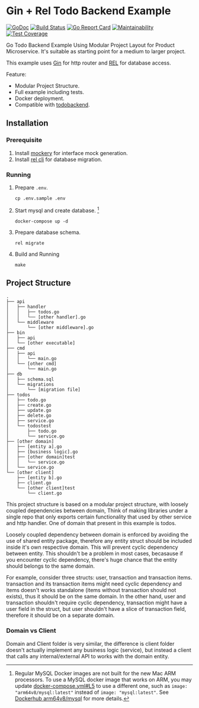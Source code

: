 # Gin + Rel Todo Backend Example

[![GoDoc](https://godoc.org/github.com/go-rel/gin-example?status.svg)](https://godoc.org/github.com/go-rel/gin-example)
[![Build Status](https://travis-ci.com/go-rel/gin-example.svg?branch=master)](https://travis-ci.com/go-rel/gin-example)
[![Go Report Card](https://goreportcard.com/badge/github.com/go-rel/gin-example)](https://goreportcard.com/report/github.com/go-rel/gin-example)
[![Maintainability](https://api.codeclimate.com/v1/badges/d506b5b2df687cbcd358/maintainability)](https://codeclimate.com/github/go-rel/gin-example/maintainability)
[![Test Coverage](https://api.codeclimate.com/v1/badges/d506b5b2df687cbcd358/test_coverage)](https://codeclimate.com/github/go-rel/gin-example/test_coverage)

Go Todo Backend Example Using Modular Project Layout for Product Microservice. It's suitable as starting point for a medium to larger project.

This example uses [Gin](https://github.com/gin-gonic/gin) for http router and [REL](https://github.com/go-rel/rel) for database access.

Feature:

- Modular Project Structure.
- Full example including tests.
- Docker deployment.
- Compatible with [todobackend](https://www.todobackend.com/specs/index.html).

## Installation

### Prerequisite

1. Install [mockery](https://github.com/vektra/mockery#installation) for interface mock generation.
2. Install [rel cli](https://go-rel.github.io/migration/#running-migration) for database migration.

### Running

1. Prepare `.env`.
    ```
    cp .env.sample .env
    ```
2. Start mysql and create database. [^mac]
   [^mac]: Regular MySQL Docker images are not built for the new Mac ARM processors. To use a MySQL docker image that works on ARM, you may update [docker-compose.yml#L5](docker-compose.yml#L5) to use a different one, such as `image: "arm64v8/mysql:latest"` instead of `image: "mysql:latest"`. See [Dockerhub arm64v8/mysql](https://hub.docker.com/r/arm64v8/mysql) for more details. 
    ```
    docker-compose up -d
    ```
2. Prepare database schema.
    ```
    rel migrate
    ```
3. Build and Running
    ```
    make
    ```

## Project Structure

```
.
├── api
│   ├── handler
│   │   ├── todos.go
│   │   └── [other handler].go
│   └── middleware
│       └── [other middleware].go
├── bin
│   ├── api
│   └── [other executable]
├── cmd
│   ├── api
│   │   └── main.go
│   └── [other cmd]
│       └── main.go
├── db
│   ├── schema.sql
│   └── migrations
│       └── [migration file]
├── todos
│   ├── todo.go
│   ├── create.go
│   ├── update.go
│   ├── delete.go
│   ├── service.go
│   └── todostest
│       ├── todo.go
│       └── service.go
├── [other domain]
│   ├── [entity a].go
│   ├── [business logic].go
│   ├── [other domain]test
│   │   └── service.go
│   └── service.go
└── [other client]
    ├── [entity b].go
    ├── client.go
    └── [other client]test
        └── client.go
```

This project structure is based on a modular project structure, with loosely coupled dependencies between domain, Think of making libraries under a single repo that only exports certain functionality that used by other service and http handler. One of domain that present in this example is todos.

Loosely coupled dependency between domain is enforced by avoiding the use of shared entity package, therefore any entity struct should be included inside it's own respective domain. This will prevent cyclic dependency between entity. This shouldn't be a problem in most cases, becasause if you encounter cyclic dependency, there's huge chance that the entity should belongs to the same domain.

For example, consider three structs: user, transaction and transaction items. transaction and its transaction items might need cyclic dependency and items doesn't works standalone (items without transaction should not exists), thus it should be on the same domain.
In the other hand, user and transaction shouldn't require cyclic dependency, transaction might have a user field in the struct, but user shouldn't have a slice of transaction field, therefore it should be on a separate domain.

### Domain vs Client

Domain and Client folder is very similar, the difference is client folder doesn't actually implement any business logic (service), but instead a client that calls any internal/external API to works with the domain entity.
